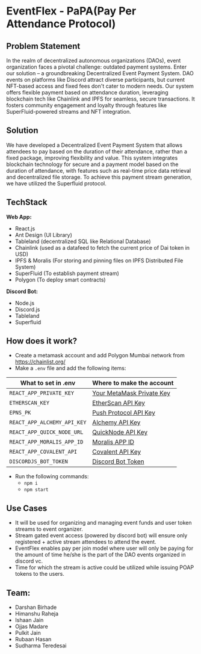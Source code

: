 # EventFlex - PaPA(Pay Per Attendance Protocol)
## Problem Statement

In the realm of decentralized autonomous organizations (DAOs), event organization faces a pivotal challenge: outdated payment systems. Enter our solution – a groundbreaking Decentralized Event Payment System. DAO events on platforms like Discord attract diverse participants, but current NFT-based access and fixed fees don't cater to modern needs. Our system offers flexible payment based on attendance duration, leveraging blockchain tech like Chainlink and IPFS for seamless, secure transactions. It fosters community engagement and loyalty through features like SuperFluid-powered streams and NFT integration.

## Solution

We have developed a Decentralized Event Payment System that allows attendees to pay based on the duration of their attendance, rather than a fixed package, improving flexibility and value. This system integrates blockchain technology for secure and a payment model based on the duration of attendance, with features such as real-time price data retrieval and decentralized file storage. To achieve this payment stream generation, we have utilized the Superfluid protocol.

## TechStack

**Web App:**

- React.js
- Ant Design (UI Library)
- Tableland (decentralized SQL like Relational Database)
- Chainlink (used as a datafeed to fetch the current price of Dai token in USD)
- IPFS & Moralis (For storing and pinning files on IPFS Distributed File System)
- SuperFluid (To establish payment stream)
- Polygon (To deploy smart contracts)

**Discord Bot:**

- Node.js
- Discord.js
- Tableland
- Superfluid

## How does it work?

- Create a metamask account and add Polygon Mumbai network from <https://chainlist.org/>
- Make a `.env` file and add the following items:
  
| What to set in .env               | Where to make the account                      |
|-----------------------------------|------------------------------------------------|
| `REACT_APP_PRIVATE_KEY`           | [Your MetaMask Private Key](<https://metamask.io/>) |
| `ETHERSCAN_KEY`                   | [EtherScan API Key](https://etherscan.io/login) |
| `EPNS_PK`                         | [Push Protocol API Key](https://push.org/)     |
| `REACT_APP_ALCHEMY_API_KEY`       | [Alchemy API Key](https://www.alchemy.com/)    |
| `REACT_APP_QUICK_NODE_URL`        | [QuickNode API Key](https://www.quicknode.com/)|
| `REACT_APP_MORALIS_APP_ID`        | [Moralis APP ID](https://moralis.io/)|
| `REACT_APP_COVALENT_API`        | [Covalent API Key](https://www.covalenthq.com/docs/api/)|
| `DISCORDJS_BOT_TOKEN`        | [Discord Bot Token](https://github.com/reactiflux/discord-irc/wiki/Creating-a-discord-bot-&-getting-a-token)|

- Run the following commands:
  - `npm i`
  - `npm start`


## Use Cases

- It will be used for organizing and managing event funds and user token streams to event organizer.
- Stream gated event access (powered by discord bot) will ensure only registered + active stream attendees to attend the event.
- EventFlex enables pay per join model where user will only be paying for the amount of time he/she is the part of the DAO events organized in discord vc.
- Time for which the stream is active could be utilized while issuing POAP tokens to the users.




## Team:

- Darshan Birhade
- Himanshu Raheja
- Ishaan Jain
- Ojjas Madare
- Pulkit Jain
- Rubaan Hasan
- Sudharma Teredesai

